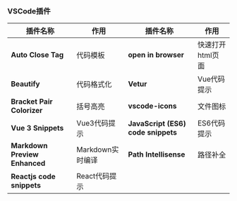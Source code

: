 ### VSCode插件

| 插件名称                      | 作用             | 插件名称                           | 作用             |
| ----------------------------- | ---------------- | ---------------------------------- | ---------------- |
| **Auto Close Tag**            | 代码模板         | **open in browser**                | 快速打开html页面 |
| **Beautify**                  | 代码格式化       | **Vetur**                          | Vue代码提示      |
| **Bracket Pair Colorizer**    | 括号高亮         | **vscode-icons**                   | 文件图标         |
| **Vue 3 Snippets**            | Vue3代码提示     | **JavaScript (ES6) code snippets** | ES6代码提示      |
| **Markdown Preview Enhanced** | Markdown实时编译 | **Path Intellisense**              | 路径补全         |
| **Reactjs code snippets**     | React代码提示    |                                    |                  |

